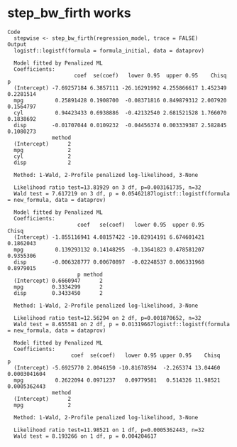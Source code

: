 # step_bw_firth works

    Code
      stepwise <- step_bw_firth(regression_model, trace = FALSE)
    Output
      logistf::logistf(formula = formula_initial, data = dataprov)
      
      Model fitted by Penalized ML
      Coefficients:
                         coef  se(coef)   lower 0.95  upper 0.95    Chisq         p
      (Intercept) -7.69257184 6.3857111 -26.16291992 4.255866617 1.452349 0.2281514
      mpg          0.25891428 0.1908700  -0.08371816 0.849879312 2.007920 0.1564797
      cyl          0.94423433 0.6938886  -0.42132540 2.681521528 1.766070 0.1838692
      disp        -0.01707044 0.0109232  -0.04456374 0.003339387 2.582845 0.1080273
                  method
      (Intercept)      2
      mpg              2
      cyl              2
      disp             2
      
      Method: 1-Wald, 2-Profile penalized log-likelihood, 3-None
      
      Likelihood ratio test=13.81929 on 3 df, p=0.003161735, n=32
      Wald test = 7.617219 on 3 df, p = 0.05462187logistf::logistf(formula = new_formula, data = dataprov)
      
      Model fitted by Penalized ML
      Coefficients:
                          coef   se(coef)   lower 0.95  upper 0.95     Chisq
      (Intercept) -1.855116941 4.08157422 -10.82914191 6.674601421 0.1862043
      mpg          0.139293132 0.14148295  -0.13641823 0.478581207 0.9355306
      disp        -0.006328777 0.00670897  -0.02248537 0.006331968 0.8979015
                          p method
      (Intercept) 0.6660947      2
      mpg         0.3334299      2
      disp        0.3433450      2
      
      Method: 1-Wald, 2-Profile penalized log-likelihood, 3-None
      
      Likelihood ratio test=12.56294 on 2 df, p=0.001870652, n=32
      Wald test = 8.655581 on 2 df, p = 0.01319667logistf::logistf(formula = new_formula, data = dataprov)
      
      Model fitted by Penalized ML
      Coefficients:
                        coef  se(coef)   lower 0.95 upper 0.95    Chisq            p
      (Intercept) -5.6925770 2.0046150 -10.81678594  -2.265374 13.04460 0.0003041604
      mpg          0.2622094 0.0971237   0.09779581   0.514326 11.98521 0.0005362443
                  method
      (Intercept)      2
      mpg              2
      
      Method: 1-Wald, 2-Profile penalized log-likelihood, 3-None
      
      Likelihood ratio test=11.98521 on 1 df, p=0.0005362443, n=32
      Wald test = 8.193266 on 1 df, p = 0.004204617

